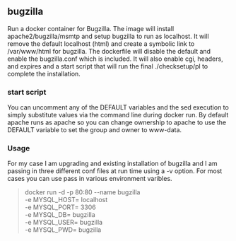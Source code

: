 ## bugzilla

Run a docker container for Bugzilla.  The image will install apache2/bugzilla/msmtp and setup bugzilla to run as localhost.  It will remove the default localhost (html) and create a symbolic link to /var/www/html for bugzilla.  The dockerfile will disable the default and enable the bugzilla.conf which is included. It will also enable cgi, headers, and expires and a start script that will run the final ./checksetup/pl to complete the installation.  

### start script

You can uncomment any of the DEFAULT variables and the sed execution to simply substitute values via the command line during docker run.  By default apache runs as apache so you can change ownership to apache to use the DEFAULT variable to set the group and owner to www-data.

### Usage

For my case I am upgrading and existing installation of bugzilla and I am passing in three different conf files at run time using a -v option.  For most cases you can use pass in various environment varibles.

> docker run -d -p 80:80 --name bugzilla \
>-e MYSQL_HOST=<host> localhost \
>-e MYSQL_PORT=<port> 3306 \
>-e MYSQL_DB=<database> bugzilla \
>-e MYSQL_USER=<user> bugzilla \
>-e MYSQL_PWD=<password> bugzilla
